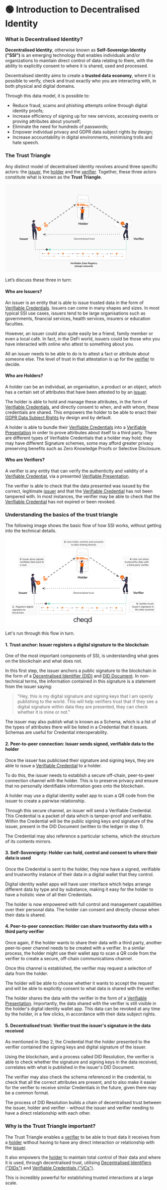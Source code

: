 # 🟢 Introduction to Decentralised Identity

### What is Decentralised Identity? <a href="#what-is-self-sovereign-identity-ssi" id="what-is-self-sovereign-identity-ssi"></a>

**Decentralised Identity**, otherwise known as **Self-Sovereign Identity ("SSI")** is an emerging technology that enables individuals and/or organizations to maintain direct control of data relating to them, with the ability to explicitly consent to where it is shared, used and processed.

Decentralised identity aims to create a **trusted data economy**, where it is possible to verify, check and trust exactly who you are interacting with, in both physical and digital domains.&#x20;

Through this data model, it is possible to:

* Reduce fraud, scams and phishing attempts online through digital identity proofs;
* Increase efficiency of signing up for new services, accessing events or proving attributes about yourself;
* Eliminate the need for hundreds of passwords;
* Empower individual privacy and GDPR data subject rights by design;
* Increase accountability in digital environments, minimising trolls and hate speech.

### The Trust Triangle

Any distinct model of decentralised identity revolves around three specific actors: the [issuer](./#bccf), the [holder](./#1776) and the [verifier](./#d449). Together, these three actors constitute what is known as the **Trust Triangle**.

![Self-Sovereign Identity Trust Triangle: Basic](<../../.gitbook/assets/cheqd trust triangle no explanations.jpg>)

Let’s discuss these three in turn:

#### Who are Issuers? <a href="#bccf" id="bccf"></a>

An issuer is an entity that is able to issue trusted data in the form of [Verifiable Credentials](what-is-a-verifiable-credential-vc/). Issuers can come in many shapes and sizes. In most typical SSI use cases, issuers tend to be large organisations such as governments, financial services, health services, insurers or education faculties.&#x20;

However, an issuer could also quite easily be a friend, family member or even a local café. In fact, in the DeFi world, issuers could be those who you have interacted with online who attest to something about you.&#x20;

All an issuer needs to be able to do is to attest a fact or attribute about someone else. The level of trust in that attestation is up for the [verifier](./#d449) to decide.

#### Who are Holders? <a href="#1776" id="1776"></a>

A holder can be an individual, an organisation, a product or an object, which has a certain set of attributes that have been attested to by an [issuer](./#bccf).&#x20;

The holder is able to hold and manage these attributes, in the form of [Verifiable Credentials](what-is-a-verifiable-credential-vc/), and directly consent to when, and with whom, these credentials are shared. This empowers the holder to be able to enact their [GDPR Data Subject Rights](https://gdpr-info.eu/chapter-3/) by design and by default.&#x20;

A holder is able to bundle their [Verifiable Credentials](what-is-a-verifiable-credential-vc/) into a [Verifiable Presentation](what-is-a-verifiable-credential-vc/what-is-a-verifiable-presentation.md) in order to prove attributes about itself to a third party. There are different types of Verifiable Credentials that a holder may hold; they may have different Signature schemes, some may afford greater privacy preserving benefits such as Zero Knowledge Proofs or Selective Disclosure.

#### Who are Verifiers? <a href="#d449" id="d449"></a>

A verifier is any entity that can verify the authenticity and validity of a [Verifiable Credential](what-is-a-verifiable-credential-vc/), via a presented [Verifiable Presentation](what-is-a-verifiable-credential-vc/what-is-a-verifiable-presentation.md).&#x20;

The verifier is able to check that the data presented was issued by the correct, legitimate [issuer](./#bccf) and that the [Verifiable Credential](what-is-a-verifiable-credential-vc/) has not been tampered with. In most instances, the verifier may be able to check that the [Verifiable Credential](what-is-a-verifiable-credential-vc/) has not expired or been revoked.&#x20;

### Understanding the basics of the trust triangle

The following image shows the basic flow of how SSI works, without getting into the technical details.&#x20;

![Self-sovereign identity Trust Triangle: Simplified explanation](<../../.gitbook/assets/Trust Triangle - simplified explanation.jpg>)

Let's run through this flow in turn.

#### **1. Trust anchor:** Issuer registers a digital signature to the blockchain

One of the most important components of SSI, is understanding what goes on the blockchain and what does not.

In this first step, the issuer anchors a public signature to the blockchain in the form of a [Decentralised Identifier (DID)](what-is-a-decentralised-identifier-did/#what-is-a-did) and [DID Document](what-is-a-decentralised-identifier-did/#what-is-a-did-document). In non-technical terms, the information contained in this signature is a statement from the issuer saying:

> "Hey, this is my digital signature and signing keys that I am openly publishing to the world. This will help verifiers trust that if they see a digital signature within data they are presented, they can check whether it is mine or not."

The issuer may also publish what is known as a Schema, which is a list of the types of attributes there will be listed in a Credential that it issues. Schemas are useful for Credential interoperability.&#x20;

#### 2. **Peer-to-peer connection**: Issuer sends signed, verifiable data to the holder&#x20;

Once the issuer has publicised their signature and signing keys, they are able to issue a [Verifiable Credential](what-is-a-verifiable-credential-vc/) to a holder.&#x20;

To do this, the issuer needs to establish a secure off-chain, peer-to-peer connection channel with the holder. This is to preserve privacy and ensure that no personally identifiable information goes onto the blockchain.

A holder may use a digital identity wallet app to scan a QR code from the issuer to create a pairwise relationship.&#x20;

Through this secure channel, an issuer will send a Verifiable Credential. This Credential is a packet of data which is tamper-proof and verifiable. Within the Credential will be the public signing keys and signature of the issuer, present in the DID Document (written to the ledger in step 1).

The Credential may also reference a particular schema, which the structure of its contents mirrors.&#x20;

#### 3. **Self-Sovereignty:** Holder can hold, control and consent to where their data is used

Once the Credential is sent to the holder, they now have a signed, verifiable and trustworthy instance of their data in a digital wallet that they control.

Digital identity wallet apps will have user interface which helps arrange different data by type and by substance, making it easy for the holder to have a holistic view of all their Credentials.&#x20;

The holder is now empowered with full control and management capabilities over their personal data. The holder can consent and directly choose when their data is shared.

#### 4. **Peer-to-peer connection:** Holder can share trustworthy data with a third party verifier&#x20;

Once again, if the holder wants to share their data with a third party, another peer-to-peer channel needs to be created with a verifier. In a similar process, the holder might use their wallet app to scan a QR code from the verifier to create a secure, off-chain communications channel.

Once this channel is established, the verifier may request a selection of data from the holder.&#x20;

The holder will be able to choose whether it wants to accept the request and will be able to explicitly consent to what data is shared with the verifier.

The holder shares the data with the verifier in the form of a [Verifiable Presentation](what-is-a-verifiable-credential-vc/what-is-a-verifiable-presentation.md). Importantly, the data shared with the verifier is still visible in the holder's digital identity wallet app. This data can be revoked at any time by the holder, in a few clicks, in accordance with their data subject rights.

#### 5. **Decentralised trust:** Verifier trust the issuer's signature in the data received

As mentioned in Step 2, the Credential that the holder presented to the verifier contained the signing keys and digital signature of the issuer.&#x20;

Using the blockchain, and a process called DID Resolution, the verifier is able to check whether the signature and signing keys in the data received, correlates with what is published in the issuer's DID Document.&#x20;

The verifier may also check the schema referenced in the credential, to check that all the correct attributes are present, and to also make it easier for the verifier to receive similar Credentials in the future, given there may be a common format.

The process of DID Resolution builds a chain of decentralised trust between the issuer, holder and verifier - without the issuer and verifier needing to have a direct relationship with each other.

### Why is the Trust Triangle important?

The Trust Triangle enables a [verifier](./#d449) to be able to trust data it receives from a [holder](./#1776) without having to have any direct interaction or relationship with the [issuer](./#bccf).

It also empowers the [holder](./#1776) to maintain total control of their data and where it is used, through decentralised trust, utilising [Decentralised Identifiers ("DIDs")](what-is-a-decentralised-identifier-did/) and [Verifiable Credentials ("VCs")](what-is-a-verifiable-credential-vc/).

This is incredibly powerful for establishing trusted interactions at a large scale.

